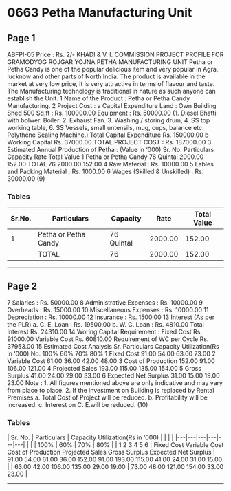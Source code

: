 # 0663 Petha Manufacturing Unit

## Page 1

ABFPI-05 Price : Rs. 2/- KHADI & V. I. COMMISSION PROJECT PROFILE FOR GRAMODYOG ROJGAR YOJNA PETHA MANUFACTURING UNIT Petha or Petha Candy is one of the popular delicious item and very popular in Agra, lucknow and other parts of North India. The product is available in the market at very low price, it is very attractive in terms of flavour and taste. The Manufacturing technology is traditional in nature as such anyone can establish the Unit. 1 Name of the Product : Petha or Petha Candy Manufacturing. 2 Project Cost : a Capital Expenditure Land : Own Building Shed 500 Sq.ft : Rs. 100000.00 Equipment : Rs. 50000.00 (1. Diesel Bhatti with bolwer. Boiler. 2. Exhaust Fan. 3. Washing / storing drum, 4. SS top working table, 6. SS Vessels, small untensils, mug, cups, balance etc. Polythene Sealing Machine.) Total Capital Expenditure Rs. 150000.00 b Working Capital Rs. 37000.00 TOTAL PROJECT COST : Rs. 187000.00 3 Estimated Annual Production of Petha : (Value in ‘000) Sr. No. Particulars Capacity Rate Total Value 1 Petha or Petha Candy 76 Quintal 2000.00 152.00 TOTAL 76 2000.00 152.00 4 Raw Material : Rs. 10000.00 5 Lables and Packing Material : Rs. 1000.00 6 Wages (Skilled & Unskilled) : Rs. 30000.00 (9)

### Tables

| Sr.No. | Particulars | Capacity | Rate | Total Value |
|---|---|---|---|---|
| 1 | Petha or Petha Candy | 76 Quintal | 2000.00 | 152.00 |
|  | TOTAL | 76 | 2000.00 | 152.00 |

---

## Page 2

7 Salaries : Rs. 50000.00 8 Administrative Expenses : Rs. 10000.00 9 Overheads : Rs. 15000.00 10 Miscellaneous Expenses : Rs. 10000.00 11 Depreciation : Rs. 10000.00 12 Insurance : Rs. 1500.00 13 Interest (As per the PLR) a. C. E. Loan : Rs. 19500.00 b. W. C. Loan : Rs. 4810.00 Total Interest Rs. 24310.00 14 Woring Capital Requirement : Fixed Cost Rs. 91000.00 Variable Cost Rs. 60810.00 Requirement of WC per Cycle Rs. 37953.00 15 Estimated Cost Analysis Sr. Particulars Capacity Utilization(Rs in ‘000) No. 100% 60% 70% 80% 1 Fixed Cost 91.00 54.00 63.00 73.00 2 Variable Cost 61.00 36.00 42.00 48.00 3 Cost of Production 152.00 91.00 106.00 121.00 4 Projected Sales 193.00 115.00 135.00 154.00 5 Gross Surplus 41.00 24.00 29.00 33.00 6 Expected Net Surplus 31.00 15.00 19.00 23.00 Note : 1. All figures mentioned above are only indicative and may vary from place to place. 2. If the investment on Building is replaced by Rental Premises a. Total Cost of Project will be reduced. b. Profitability will be increased. c. Interest on C. E.will be reduced. (10)

### Tables

| Sr.
No. | Particulars | Capacity Utilization(Rs in ‘000) |  |  |  |
|---|---|---|---|---|---|
|  |  | 100% | 60% | 70% | 80% |
| 1
2
3
4
5
6 | Fixed Cost
Variable Cost
Cost of Production
Projected Sales
Gross Surplus
Expected Net Surplus | 91.00 54.00
61.00 36.00
152.00 91.00
193.00 115.00
41.00 24.00
31.00 15.00 |  | 63.00
42.00
106.00
135.00
29.00
19.00 | 73.00
48.00
121.00
154.00
33.00
23.00 |

---
